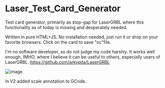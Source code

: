 # Laser_Test_Card_Generator
Test card generator, primarily as stop-gap for LaserGRBL where this functionality as of today is missing and desperately needed.

Written in pure HTML+JS.
No installation needed, just run it or drop on your favorite browsers.
Click on the card to save "nc"file.

I'm no software developer, so do not judge my code harshly. It works well enough, IMHO, where I believe it can be useful to others, especially users of LaserGRBL.
https://github.com/arkypita/LaserGRBL

![image](https://user-images.githubusercontent.com/112994211/189354333-02bd105f-68db-48e9-b3f6-4a2004d2e456.png)


In V2 added scale annotation to GCode.

